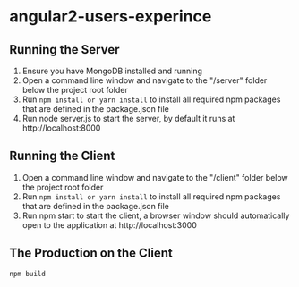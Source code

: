 # angular2-users-experince

## Running the Server
1. Ensure you have MongoDB installed and running 
2. Open a command line window and navigate to the "/server" folder below the project root folder
3. Run ``npm install or yarn install`` to install all required npm packages that are defined in the package.json file
4. Run node server.js to start the server, by default it runs at http://localhost:8000

## Running the Client
1. Open a command line window and navigate to the "/client" folder below the project root folder
2. Run  ``npm install or yarn install`` to install all required npm packages that are defined in the package.json file
3. Run npm start to start the client, a browser window should automatically open to the application at http://localhost:3000

## The Production on the Client

``npm build``
